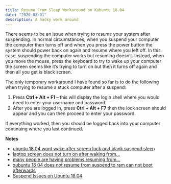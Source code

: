 ```yaml
---
title: Resume From Sleep Workaround on Kubuntu 18.04
date: "2020-03-01"
description: A hacky work around
---
```


There seems to be an issue when trying to resume your system after suspending. In normal circumstances, when you suspend your computer the computer then turns off and when you press the power button the system should power back on again and resume where you left off. In this case, suspending the computer works but resuming doesn’t. Instead, when you move the mouse, press the keyboard to try to wake up your computer the screen seems like it’s trying to turn on but then it turns off again and then all you get is black screen.

The only temporary workaround I have found so far is to do the following when trying to resume a stuck computer after a suspend:

1. Press **Ctrl + Alt + F1** – this will display the login shell where you would need to enter your username and password.
2. After you are logged in, press **Ctrl + Alt + F7** then the lock screen should appear and you can then proceed to enter your password.

If everything worked, then you should be logged back into your computer continuing where you last continued.


**Notes**
- [ubuntu 18 04 wont wake after screen lock and blank suspend sleep](https://unix.stackexchange.com/questions/442057/ubuntu-18-04-wont-wake-after-screen-lock-and-blank-suspend-sleep%3E)
- [laptop screen does not turn on after waking from...](https://www.reddit.com/r/xubuntu/comments/bh8sep/laptop_screen_does_not_turn_on_after_waking_from/)    
- [many people are having problems resuming from...](https://www.reddit.com/r/Kubuntu/comments/8tdtc0/many_people_are_having_problems_resuming_from/)
- [xubuntu 18 04 does not resume from suspend to ram can not boot afterwards](https://askubuntu.com/questions/1107393/xubuntu-18-04-does-not-resume-from-suspend-to-ram-can-not-boot-afterwards)    
- [Suspend Issues on Ubuntu 18.04](https://ubuntuforums.org/showthread.php?t=2395562)    

